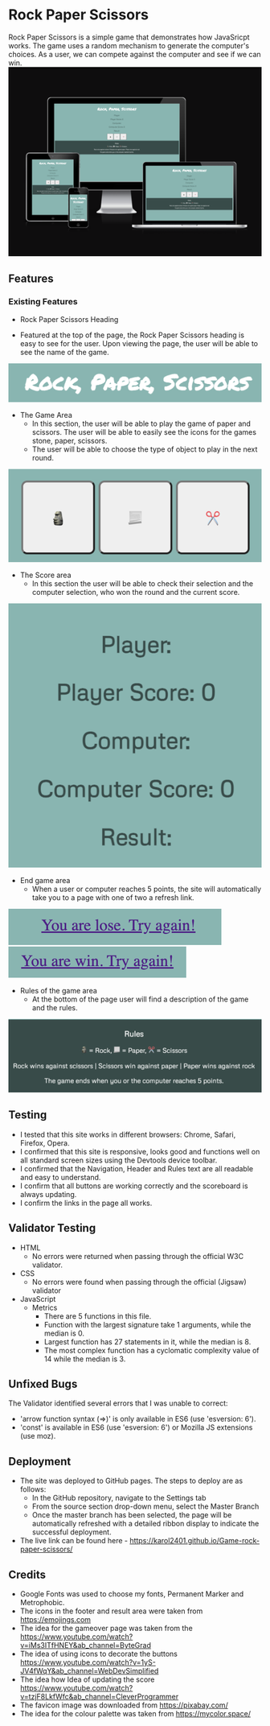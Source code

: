 # Rock Paper Scissors #

 Rock Paper Scissors is a simple game that demonstrates how JavaSricpt works. The game uses a random mechanism to generate the computer's choices. As a user, we can compete against the computer and see if we can win.
 ![Game screen on different devices](/assets/images/Screenshot%202022-12-31%20at%2019.45.17.png)

## Features ##

### Existing Features ###
 
 + Rock Paper Scissors Heading
 
  * Featured at the top of the page, the Rock Paper Scissors heading is easy to see for the user. Upon viewing the page, the user will be able to see the name of the game.

![Page title](/assets/images/Screenshot%202022-12-31%20at%2017.35.25.png)

+ The Game Area
  * In this section, the user will be able to play the game of paper and scissors. The user will be able to easily see the icons for the games stone, paper, scissors.
  * The user will be able to choose the type of object to play in the next round.

 ![Buttons image](/assets/images/Screenshot%202022-12-31%20at%2017.48.28.png)

 + The Score area
   * In this section the user will be able to check their selection and the computer selection, who won the round and the current score.

  ![Table of results](/assets/images/Screenshot%202022-12-31%20at%2017.54.11.png)

  + End game area
    * When a user or computer reaches 5 points, the site will automatically take you to a page with one of two  a refresh link.

  ![You are lose. Restart link](/assets/images/Screenshot%202022-12-31%20at%2017.58.43.png)
  ![You are win. Restart link](/assets/images/Screenshot%202022-12-31%20at%2017.59.01.png)

  + Rules of the game area
    * At the bottom of the page user will find a description of the game and the rules.

  ![Rules of the game](/assets/images/Screenshot%202022-12-31%20at%2018.03.37.png)

## Testing 

  * I tested that this site works in different browsers: Chrome, Safari, Firefox, Opera.
  * I confirmed that this site is responsive, looks good and functions well on all standard screen sizes using the Devtools device toolbar.
  * I confirmed that the Navigation, Header and Rules text are all readable and easy to understand.
  * I confirm that all buttons are working correctly and the scoreboard is always updating.
  * I confirm the links in the page all works.

## Validator Testing
  + HTML
    * No errors were returned when passing through the official W3C validator.
  + CSS
    *  No errors were found when passing through the official (Jigsaw) validator
  + JavaScript
    * Metrics
      * There are 5 functions in this file.
      * Function with the largest signature take 1 arguments, while the median is 0.
      * Largest function has 27 statements in it, while the median is 8.
      * The most complex function has a cyclomatic complexity value of 14 while the median is 3.

## Unfixed Bugs
  The Validator identified several errors that I was unable to correct:
- 'arrow function syntax (=>)' is only available in ES6 (use 'esversion: 6').
- 'const' is available in ES6 (use 'esversion: 6') or Mozilla JS extensions (use moz).

## Deployment
+ The site was deployed to GitHub pages. The steps to deploy are as follows:
    * In the GitHub repository, navigate to the Settings tab
    * From the source section drop-down menu, select the Master Branch
    * Once the master branch has been selected, the page will be automatically refreshed with a detailed ribbon display to indicate the successful deployment.
 + The live link can be found here - https://karol2401.github.io/Game-rock-paper-scissors/

 ## Credits

 + Google Fonts was used to choose my fonts, Permanent Marker and Metrophobic.
 + The icons in the footer and result area were taken from https://emojings.com
 + The idea for the gameover page was taken from the https://www.youtube.com/watch?v=iMs3ITfHNEY&ab_channel=ByteGrad
 + The idea of using icons to decorate the buttons https://www.youtube.com/watch?v=1yS-JV4fWqY&ab_channel=WebDevSimplified
 + The idea how Idea of updating the score https://www.youtube.com/watch?v=tzjF8LkfWfc&ab_channel=CleverProgrammer
 + The favicon image was downloaded from https://pixabay.com/
 + The idea for the colour palette was taken from https://mycolor.space/